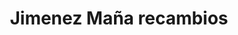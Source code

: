 ---
title: "Jimenez Maña recambios"
url: /sevilla/jimenez-mana-recambios/
shop: piezas de automóviles
---